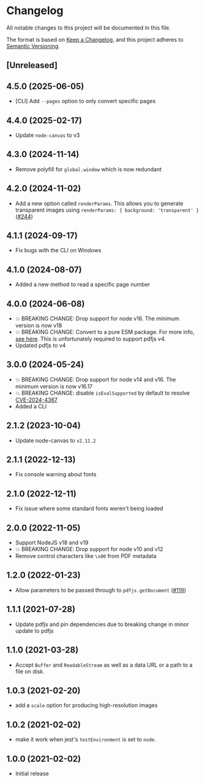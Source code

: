 # Changelog

All notable changes to this project will be documented in this file.

The format is based on [Keep a Changelog](https://keepachangelog.com/en/1.0.0/),
and this project adheres to [Semantic Versioning](https://semver.org/spec/v2.0.0.html).

## [Unreleased]

## 4.5.0 (2025-06-05)

- [CLI] Add `--pages` option to only convert specific pages

## 4.4.0 (2025-02-17)

- Update `node-canvas` to v3

## 4.3.0 (2024-11-14)

- Remove polyfill for `global.window` which is now redundant

## 4.2.0 (2024-11-02)

- Add a new option called `renderParams`. This allows you to generate transparent images using `renderParams: { background: 'transparent' }` ([#244])

[#244]: https://github.com/k-yle/pdf-to-img/pull/244

## 4.1.1 (2024-09-17)

- Fix bugs with the CLI on Windows

## 4.1.0 (2024-08-07)

- Added a new method to read a specific page number

## 4.0.0 (2024-06-08)

- 💥 BREAKING CHANGE: Drop support for node v16. The minimum version is now v18
- 💥 BREAKING CHANGE: Convert to a pure ESM package. For more info, [see here](https://gist.github.com/sindresorhus/a39789f98801d908bbc7ff3ecc99d99c). This is unfortunately required to support pdfjs v4.
- Updated pdfjs to v4

## 3.0.0 (2024-05-24)

- 💥 BREAKING CHANGE: Drop support for node v14 and v16. The minimum version is now v16.17
- 💥 BREAKING CHANGE: disable `isEvalSupported` by default to resolve [CVE-2024-4367](https://github.com/advisories/GHSA-wgrm-67xf-hhpq)
- Added a CLI

## 2.1.2 (2023-10-04)

- Update node-canvas to `v2.11.2`

## 2.1.1 (2022-12-13)

- Fix console warning about fonts

## 2.1.0 (2022-12-11)

- Fix issue where some standard fonts weren't being loaded

## 2.0.0 (2022-11-05)

- Support NodeJS v18 and v19
- 💥 BREAKING CHANGE: Drop support for node v10 and v12
- Remove control characters like `\x00` from PDF metadata

## 1.2.0 (2022-01-23)

- Allow parameters to be passed through to `pdfjs.getDocument` ([#119])

[#119]: https://github.com/k-yle/pdf-to-img/pull/119

## 1.1.1 (2021-07-28)

- Update pdfjs and pin dependencies due to breaking change in minor update to pdfjs

## 1.1.0 (2021-03-28)

- Accept `Buffer` and `ReadableStream` as well as a data URL or a path to a file on disk.

## 1.0.3 (2021-02-20)

- add a `scale` option for producing high-resolution images

## 1.0.2 (2021-02-02)

- make it work when jest's `testEnvironment` is set to `node`.

## 1.0.0 (2021-02-02)

- Initial release
